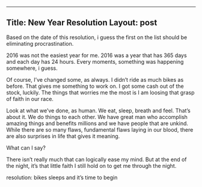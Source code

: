 
---
Title: New Year Resolution
Layout: post
---

Based on the date of this resolution, i guess the first on the list should be eliminating procrastination. 

2016 was not the easiest year for me. 2016 was a year that has 365 days and each day has 24 hours. Every moments, something was happening somewhere, i guess.

Of course, I’ve changed some, as always. I didn’t ride as much bikes as before. That gives me something to work on. I got some cash out of the stock, luckily. The things that worries me the most is I am loosing that grasp of faith in our race.

Look at what we’ve done, as human. We eat, sleep, breath and feel. That’s about it. We do things to each other. We have great man who accomplish amazing things and benefits millions and we have people that are unkind. While there are so many flaws, fundamental flaws laying in our blood, there are also surprises in life that gives it meaning. 

What can I say?

There isn’t really much that can logically ease my mind.  But at the end of the night, it’s that little faith I still hold on to get me through the night.

resolution:
bikes
sleeps
and it’s time to begin